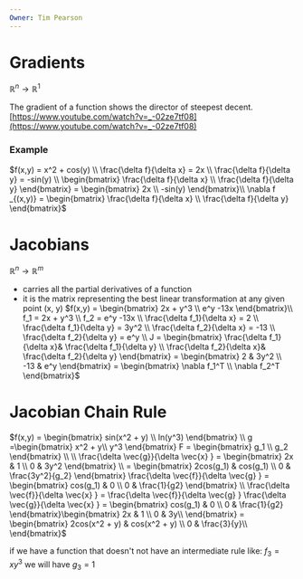 ```yaml
---
Owner: Tim Pearson
---
```

# Gradients
$\mathbb{R}^n \rightarrow \mathbb{R}^1$
  
The gradient of a function shows the director of steepest decent.
[https://www.youtube.com/watch?v=_-02ze7tf08](https://www.youtube.com/watch?v=_-02ze7tf08)
### Example
$f(x,y) = x^2 + cos(y) \\  
\frac{\delta f}{\delta x} = 2x \\  
\frac{\delta f}{\delta y} = -sin(y) \\  
\begin{bmatrix}  
\frac{\delta f}{\delta x} \\  
\frac{\delta f}{\delta y}  
\end{bmatrix} =  
\begin{bmatrix}  
2x \\  
-sin(y)  
\end{bmatrix}\\  
\nabla f _{(x,y)} = \begin{bmatrix}  
\frac{\delta f}{\delta x} \\  
\frac{\delta f}{\delta y}  
\end{bmatrix}$
  
# Jacobians
  
$\mathbb{R}^n \rightarrow \mathbb{R}^m$
- carries all the partial derivatives of a function
- it is the matrix representing the best linear transformation at any given point (x, y)
$f(x,y) = \begin{bmatrix}  
2x + y^3 \\  
e^y -13x  
\end{bmatrix}\\  
f_1 = 2x + y^3 \\  
f_2 = e^y -13x \\  
\frac{\delta f_1}{\delta x} = 2 \\  
\frac{\delta f_1}{\delta y} = 3y^2 \\  
\frac{\delta f_2}{\delta x} = -13 \\  
\frac{\delta f_2}{\delta y} = e^y \\  
J = \begin{bmatrix}  
\frac{\delta f_1}{\delta x}& \frac{\delta f_1}{\delta y} \\  
\frac{\delta f_2}{\delta x}& \frac{\delta f_2}{\delta y}  
\end{bmatrix} = \begin{bmatrix}  
2 & 3y^2 \\  
-13 & e^y  
\end{bmatrix} = \begin{bmatrix}  
\nabla f_1^T \\  
\nabla f_2^T  
\end{bmatrix}$
# Jacobian Chain Rule
  
$f(x,y) = \begin{bmatrix}  
sin(x^2 + y) \\  
ln(y^3)  
\end{bmatrix} \\  
g =\begin{bmatrix}  
x^2 + y\\  
y^3  
\end{bmatrix}  
F = \begin{bmatrix}  
g_1 \\  
g_2  
\end{bmatrix} \\  
\\  
\frac{\delta \vec{g}}{\delta \vec{x} } = \begin{bmatrix}  
2x & 1 \\  
0 & 3y^2  
\end{bmatrix} \\ = \begin{bmatrix}  
2cos(g_1) & cos(g_1) \\  
0 & \frac{3y^2}{g_2}  
\end{bmatrix}  
\frac{\delta \vec{f}}{\delta \vec{g} } = \begin{bmatrix}  
cos(g_1) & 0 \\  
0 & \frac{1}{g2}  
\end{bmatrix} \\  
\frac{\delta \vec{f}}{\delta \vec{x} } = \frac{\delta \vec{f}}{\delta \vec{g} } \frac{\delta \vec{g}}{\delta \vec{x} } =  
\begin{bmatrix}  
cos(g_1) & 0 \\  
0 & \frac{1}{g2}  
\end{bmatrix}\begin{bmatrix}  
2x & 1 \\  
0 & 3y\\  
\end{bmatrix} =  
\begin{bmatrix}  
2cos(x^2 + y) & cos(x^2 + y) \\  
0 & \frac{3}{y}\\  
\end{bmatrix}$
  
if we have a function that doesn't not have an intermediate rule like:
$f_3 = xy^3$
we will have
$g_3 = 1$
